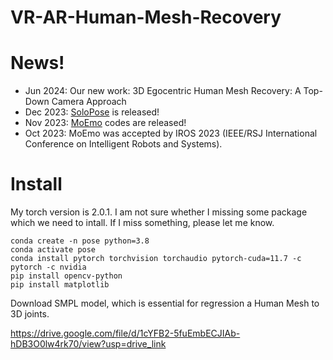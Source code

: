 # VR-AR-Human-Mesh-Recovery

# News!
- Jun 2024: Our new work: 3D Egocentric Human Mesh Recovery: A Top-Down Camera Approach
- Dec 2023: [SoloPose](https://github.com/Santa-Clara-Media-Lab/SoloPose) is released!
- Nov 2023: [MoEmo](https://github.com/Santa-Clara-Media-Lab/MoEmo_Vision_Transformer) codes are released!
- Oct 2023: MoEmo was accepted by IROS 2023 (IEEE/RSJ International Conference on Intelligent Robots and Systems).

# Install
My torch version is 2.0.1. I am not sure whether I missing some package which we need to intall. If I miss something, please let me know.
```
conda create -n pose python=3.8
conda activate pose
conda install pytorch torchvision torchaudio pytorch-cuda=11.7 -c pytorch -c nvidia
pip install opencv-python
pip install matplotlib
```
Download SMPL model, which is essential for regression a Human Mesh to 3D joints.


https://drive.google.com/file/d/1cYFB2-5fuEmbECJIAb-hDB3O0lw4rk70/view?usp=drive_link





